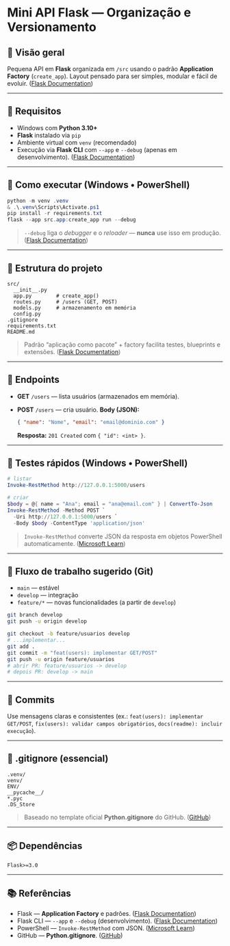 # Mini API Flask — Organização e Versionamento

## 📌 Visão geral

Pequena API em **Flask** organizada em `/src` usando o padrão **Application Factory** (`create_app`). Layout pensado para ser simples, modular e fácil de evoluir. ([Flask Documentation][1])

---

## 🧰 Requisitos

* Windows com **Python 3.10+**
* **Flask** instalado via `pip`
* Ambiente virtual com `venv` (recomendado)
* Execução via **Flask CLI** com `--app` e `--debug` (apenas em desenvolvimento). ([Flask Documentation][2])

---

## 🚀 Como executar (Windows • PowerShell)

```powershell
python -m venv .venv
& .\.venv\Scripts\Activate.ps1
pip install -r requirements.txt
flask --app src.app:create_app run --debug
```

> `--debug` liga o *debugger* e o *reloader* — **nunca** use isso em produção. ([Flask Documentation][3])

---

## 📁 Estrutura do projeto

```
src/
  __init__.py
  app.py        # create_app()
  routes.py     # /users (GET, POST)
  models.py     # armazenamento em memória
  config.py
.gitignore
requirements.txt
README.md
```

> Padrão “aplicação como pacote” + factory facilita testes, blueprints e extensões. ([Flask Documentation][4])

---

## 🔗 Endpoints

* **GET** `/users` — lista usuários (armazenados em memória).
* **POST** `/users` — cria usuário. **Body (JSON):**

  ```json
  { "name": "Nome", "email": "email@dominio.com" }
  ```

  **Resposta:** `201 Created` com `{ "id": <int> }`.

---

## 🧪 Testes rápidos (Windows • PowerShell)

```powershell
# listar
Invoke-RestMethod http://127.0.0.1:5000/users

# criar
$body = @{ name = "Ana"; email = "ana@email.com" } | ConvertTo-Json
Invoke-RestMethod -Method POST `
  -Uri http://127.0.0.1:5000/users `
  -Body $body -ContentType 'application/json'
```

> `Invoke-RestMethod` converte JSON da resposta em objetos PowerShell automaticamente. ([Microsoft Learn][5])

---

## 🧭 Fluxo de trabalho sugerido (Git)

* `main` — estável
* `develop` — integração
* `feature/*` — novas funcionalidades (a partir de `develop`)

```bash
git branch develop
git push -u origin develop

git checkout -b feature/usuarios develop
# ...implementar...
git add .
git commit -m "feat(users): implementar GET/POST"
git push -u origin feature/usuarios
# abrir PR: feature/usuarios -> develop
# depois PR: develop -> main
```

---

## 📝 Commits

Use mensagens claras e consistentes (ex.: `feat(users): implementar GET/POST`, `fix(users): validar campos obrigatórios`, `docs(readme): incluir execução`).

---

## 🙈 .gitignore (essencial)

```
.venv/
venv/
ENV/
__pycache__/
*.pyc
.DS_Store
```

> Baseado no template oficial **Python.gitignore** do GitHub. ([GitHub][6])

---

## 📦 Dependências

```
Flask>=3.0
```

---

## 📚 Referências

* Flask — **Application Factory** e padrões. ([Flask Documentation][1])
* Flask CLI — `--app` e `--debug` (desenvolvimento). ([Flask Documentation][2])
* PowerShell — `Invoke-RestMethod` com JSON. ([Microsoft Learn][5])
* GitHub — **Python.gitignore**. ([GitHub][6])

[1]: https://flask.palletsprojects.com/en/stable/patterns/appfactories/?utm_source=chatgpt.com "Application Factories — Flask Documentation (3.1.x)"
[2]: https://flask.palletsprojects.com/en/stable/cli/?utm_source=chatgpt.com "Command Line Interface — Flask Documentation (3.1.x)"
[3]: https://flask.palletsprojects.com/en/stable/debugging/?utm_source=chatgpt.com "Debugging Application Errors — Flask Documentation (3.1.x)"
[4]: https://flask.palletsprojects.com/en/stable/patterns/?utm_source=chatgpt.com "Patterns for Flask — Flask Documentation (3.1.x)"
[5]: https://learn.microsoft.com/en-us/powershell/module/microsoft.powershell.utility/invoke-restmethod?view=powershell-7.5&utm_source=chatgpt.com "Invoke-RestMethod - PowerShell"
[6]: https://raw.githubusercontent.com/github/gitignore/master/Python.gitignore?utm_source=chatgpt.com "Python .gitignore - GitHub"
